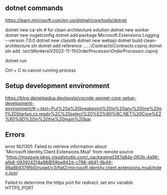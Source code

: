 ## dotnet commands
https://learn.microsoft.com/en-us/dotnet/core/tools/dotnet

dotnet new ca-sln # for clean architecture solution
dotnet new worker
dotnet new nugetconfig
dotnet add package Microsoft.Extensions.Logging --version 7.0.0
dotnet new classlib
dotnet new webapi
dotnet build clean-architecture.sln
dotnet add reference ..\..\..\Contracts\Contracts.csproj
dotnet sln add .\src\Workers\V2022-11-15\OrderProcessor\OrderProcessor.csproj

dotnet run

Ctrl + C to cancel running process 

## Setup development environment
https://blog.danielpadua.dev/posts/vscode-aspnet-core-setup-development-environment/#:~:text=Put%20a%20breakpoint%20in%20any%20line%20of%20Startup.cs,ready%2C%20select%20%E2%80%9C.NET%20Core%E2%80%9D%20in%20the%20main%20bar.

## Errors
error NU1301: Failed to retrieve information about 'Microsoft.Identity.Client.Extensions.Msal' from remote source 'https://msazure.pkgs.visualstudio.com/_packagingd387a8da-063b-4a96-afb8-093924314a98@58be842d-c798-4641-9b49-96a8b9379fb0/nuget/v3/flat2/microsoft.identity.client.extensions.msal/index.json'

Failed to determine the https port for redirect.
set env variable HTTPS_PORT